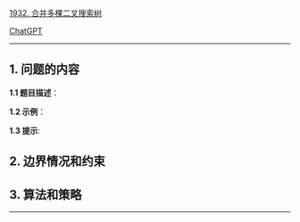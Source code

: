[1932. 合并多棵二叉搜索树](https://leetcode.cn/problems/merge-bsts-to-create-single-bst)

[ChatGPT](chat.openai.com)

---

## 1. 问题的内容
**1.1 题目描述**：

**1.2 示例**：

**1.3 提示**:

## 2. 边界情况和约束


## 3. 算法和策略

---

